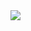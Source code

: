 <a href="https://github-readme-stats.vercel.app/api?username=w4&show_icons=true&theme=tokyonight&count_private=true&hide=stars">
  <img align="center" src="https://github-readme-stats.vercel.app/api?username=w4&show_icons=true&theme=tokyonight&count_private=true&hide=stars" />
</a>
